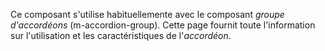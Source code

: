 Ce composant s'utilise habituellemente avec le composant <modul-go name="m-accordion-group">*groupe d'accordéons*</modul-go> (m-accordion-group). Cette page fournit toute l'information sur l'utilisation et les caractéristiques de l'*accordéon*.